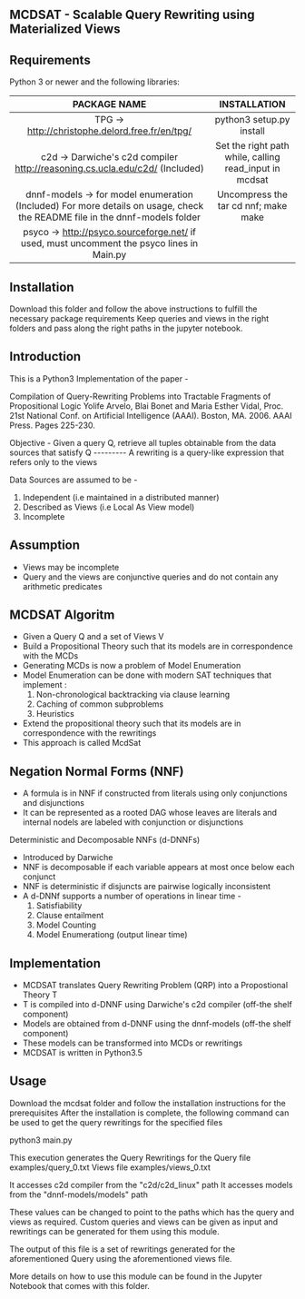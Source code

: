 MCDSAT - Scalable Query Rewriting using Materialized Views
----------------------------------------------------------

Requirements
------------
Python 3 or newer and the following libraries:

|   PACKAGE NAME                                                                  |     INSTALLATION                |
|:-------------------------------------------------------------------------------:|:-------------------------------:|
|   TPG -> http://christophe.delord.free.fr/en/tpg/                               |   python3 setup.py install      |
|   c2d -> Darwiche's c2d compiler http://reasoning.cs.ucla.edu/c2d/ (Included)   |   Set the right path while, calling read_input in mcdsat     |
|   dnnf-models -> for model enumeration (Included) For more details on usage, check the README file in the dnnf-models folder       |   Uncompress the tar cd nnf; make make          |
|   psyco -> http://psyco.sourceforge.net/ if used, must uncomment the psyco lines in Main.py            |                               |

Installation
------------
Download this folder and follow the above instructions to fulfill the necessary package requirements
Keep queries and views in the right folders and pass along the right paths in the jupyter notebook.

Introduction
------------
This is a Python3 Implementation of the paper - 

Compilation of Query-Rewriting Problems into Tractable Fragments of Propositional Logic
Yolife Arvelo, Blai Bonet and Maria Esther Vidal, 
Proc. 21st National Conf. on Artificial Intelligence (AAAI). Boston, MA. 2006. 
AAAI Press. Pages 225-230.

Objective - Given a query Q, retrieve all tuples obtainable from the data sources that satisfy Q
---------   A rewriting is a query-like expression that refers only to the views

Data Sources are assumed to be - 
1) Independent (i.e maintained in a distributed manner)
2) Described as Views (i.e Local As View model)
3) Incomplete

Assumption
----------
- Views may be incomplete
- Query and the views are conjunctive queries and do not contain any arithmetic predicates

MCDSAT Algoritm
---------------
- Given a Query Q and a set of Views V
- Build a Propositional Theory such that its models are in correspondence with the MCDs
- Generating MCDs is now a problem of Model Enumeration
- Model Enumeration can be done with modern SAT techniques that implement :
    1) Non-chronological backtracking via clause learning
    2) Caching of common subproblems
    3) Heuristics
- Extend the propositional theory such that its models are in correspondence with the rewritings
- This approach is called McdSat

Negation Normal Forms (NNF)
---------------------------
- A formula is in NNF if constructed from literals using only conjunctions and disjunctions
- It can be represented as a rooted DAG whose leaves are literals and internal nodels are labeled with conjunction or disjunctions

Deterministic and Decomposable NNFs (d-DNNFs)
- Introduced by Darwiche
- NNF is decomposable if each variable appears at most once below each conjunct
- NNF is deterministic if disjuncts are pairwise logically inconsistent
- A d-DNNf supports a number of operations in linear time - 
    1) Satisfiability
    2) Clause entailment
    3) Model Counting
    4) Model Enumerationg (output linear time)

Implementation
--------------
- MCDSAT translates Query Rewriting Problem (QRP) into a Propostional Theory T
- T is compiled into d-DNNF using Darwiche's c2d compiler (off-the shelf component)
- Models are obtained from d-DNNF using the dnnf-models (off-the shelf component)
- These models can be transformed into MCDs or rewritings
- MCDSAT is written in Python3.5

Usage
-----
Download the mcdsat folder and follow the installation instructions for the prerequisites
After the installation is complete, the following command can be used to get the query
rewritings for the specified files

python3 main.py 

This execution generates the Query Rewritings for the
Query file examples/query_0.txt
Views file examples/views_0.txt

It accesses c2d compiler from the "c2d/c2d_linux" path
It accesses models from the "dnnf-models/models" path

These values can be changed to point to the paths which has the query and views as required.
Custom queries and views can be given as input and rewritings can be generated for them using
this module.

The output of this file is a set of rewritings generated for the aforementioned Query
using the aforementioned views file.

More details on how to use this module can be found in the Jupyter Notebook that comes with this folder.
    
